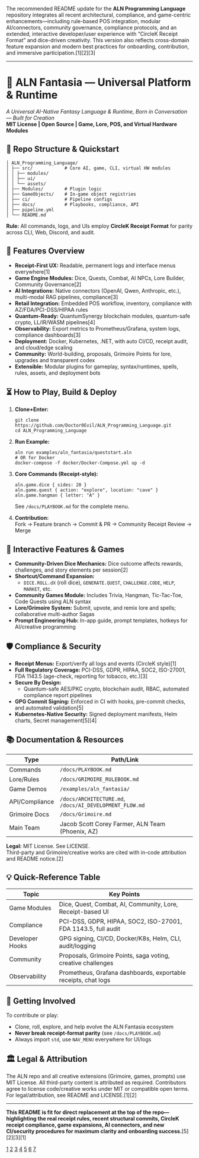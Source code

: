 The recommended README update for the **ALN Programming Language** repository integrates all recent architectural, compliance, and game-centric enhancements—including rule-based POS integration, modular AI/connectors, community governance, compliance protocols, and an extended, interactive developer/user experience with “CircleK Receipt Format” and dice-driven creativity. This version also reflects cross-domain feature expansion and modern best practices for onboarding, contribution, and immersive participation.[1][2][3]

***

# 🌌 ALN Fantasia — Universal Platform & Runtime

*A Universal AI-Native Fantasy Language & Runtime, Born in Conversation — Built for Creation*  
**MIT License | Open Source | Game, Lore, POS, and Virtual Hardware Modules**

## 💾 Repo Structure & Quickstart

```
│ ALN_Programming_Language/
│ ├── src/            # Core AI, game, CLI, virtual HW modules
│ │ ├── modules/
│ │ ├── ui/
│ │ └── assets/
│ ├── Modules/        # Plugin logic
│ ├── GameObjects/    # In-game object registries
│ ├── ci/             # Pipeline configs
│ ├── docs/           # Playbooks, compliance, API
│ ├── pipeline.yml
│ └── README.md
```
**Rule:** All commands, logs, and UIs employ **CircleK Receipt Format** for parity across CLI, Web, Discord, and audit.

## 🚀 Features Overview

- **Receipt-First UX:** Readable, permanent logs and interface menus everywhere[1]
- **Game Engine Modules:** Dice, Quests, Combat, AI NPCs, Lore Builder, Community Governance[2]
- **AI Integrations:** Native connectors (OpenAI, Qwen, Anthropic, etc.), multi-modal RAG pipelines, compliance[3]
- **Retail Integration:** Embedded POS workflow, inventory, compliance with AZ/FDA/PCI-DSS/HIPAA rules
- **Quantum-Ready:** QuantumSynergy blockchain modules, quantum-safe crypto, LL/IR/WASM pipelines[4]
- **Observability:** Export metrics to Prometheus/Grafana, system logs, compliance dashboards[3]
- **Deployment:** Docker, Kubernetes, .NET, with auto CI/CD, receipt audit, and cloud/edge scaling
- **Community:** World-building, proposals, Grimoire Points for lore, upgrades and transparent codex
- **Extensible:** Modular plugins for gameplay, syntax/runtimes, spells, rules, assets, and deployment bots

## ⏳ How to Play, Build & Deploy

1. **Clone+Enter:**
   ```
   git clone https://github.com/Doctor0Evil/ALN_Programming_Language.git
   cd ALN_Programming_Language
   ```
2. **Run Example:**
   ```
   aln run examples/aln_fantasia/queststart.aln
   # OR for Docker
   docker-compose -f docker/Docker-Compose.yml up -d
   ```
3. **Core Commands (Receipt-style):**
   ```
   aln.game.dice { sides: 20 }
   aln.game.quest { action: "explore", location: "cave" }
   aln.game.hangman { letter: "A" }
   ```
   See `/docs/PLAYBOOK.md` for the complete menu.

4. **Contribution:**  
   Fork → Feature branch → Commit & PR → Community Receipt Review → Merge

## 🎲 Interactive Features & Games

- **Community-Driven Dice Mechanics:** Dice outcome affects rewards, challenges, and story elements per session[2]
- **Shortcut/Command Expansion:**  
  - `DICE.ROLL.dX` (roll dice), `GENERATE.QUEST`, `CHALLENGE.CODE`, `HELP`, `MARKET`, etc.
- **Community Games Module:** Includes Trivia, Hangman, Tic-Tac-Toe, Code Quests using ALN syntax
- **Lore/Grimoire System:** Submit, upvote, and remix lore and spells; collaborative multi-author Sagas
- **Prompt Engineering Hub:** In-app guide, prompt templates, hotkeys for AI/creative programming

## 🛡️ Compliance & Security

- **Receipt Menus:** Export/verify all logs and events (CircleK style)[1]
- **Full Regulatory Coverage:** PCI-DSS, GDPR, HIPAA, SOC2, ISO-27001, FDA 1143.5 (age-check, reporting for tobacco, etc.)[3]
- **Secure By Design:**  
  - Quantum-safe AES/PKC crypto, blockchain audit, RBAC, automated compliance report pipelines
- **GPG Commit Signing:** Enforced in CI with hooks, pre-commit checks, and automated validation[5]
- **Kubernetes-Native Security:** Signed deployment manifests, Helm charts, Secret management[5][4]

## 📚 Documentation & Resources

| Type          | Path/Link                                  |
|---------------|--------------------------------------------|
| Commands      | `/docs/PLAYBOOK.md`                        |
| Lore/Rules    | `/docs/GRIMOIRE_RULEBOOK.md`               |
| Game Demos    | `/examples/aln_fantasia/`                  |
| API/Compliance| `/docs/ARCHITECTURE.md`, `/docs/AI_DEVELOPMENT_FLOW.md` |
| Grimoire Docs | `/docs/Grimoire.md`                        |
| Main Team     | Jacob Scott Corey Farmer, ALN Team (Phoenix, AZ) |

**Legal:** MIT License. See LICENSE.  
Third-party and Grimoire/creative works are cited with in-code attribution and README notice.[2]

## 💡 Quick-Reference Table

| Topic           | Key Points                                                                   |
|-----------------|-----------------------------------------------------------------------------|
| Game Modules    | Dice, Quest, Combat, AI, Community, Lore, Receipt-based UI                  |
| Compliance      | PCI-DSS, GDPR, HIPAA, SOC2, ISO-27001, FDA 1143.5, full audit               |
| Developer Hooks | GPG signing, CI/CD, Docker/K8s, Helm, CLI, audit/logging                    |
| Community       | Proposals, Grimoire Points, saga voting, creative challenges                |
| Observability   | Prometheus, Grafana dashboards, exportable receipts, chat logs              |

## 🚦 Getting Involved

To contribute or play:  
- Clone, roll, explore, and help evolve the ALN Fantasia ecosystem
- **Never break receipt-format parity** (see `/docs/PLAYBOOK.md`)
- Always import `std`, use `NAV_MENU` everywhere for UI/logs

## 🏛️ Legal & Attribution

The ALN repo and all creative extensions (Grimoire, games, prompts) use MIT License. All third-party content is attributed as required. Contributors agree to license code/creative works under MIT or compatible open terms. For legal/attribution, see README and LICENSE.[1][2]

***

**This README is fit for direct replacement at the top of the repo—highlighting the real receipt rules, recent structural commits, CircleK receipt compliance, game expansions, AI connectors, and new CI/security procedures for maximum clarity and onboarding success.**[5][2][3][1]

[1](https://github.com/Doctor0Evil/ALN_Programming_Language)
[2](https://ppl-ai-file-upload.s3.amazonaws.com/web/direct-files/collection_673d0eb5-c614-4882-8690-d433af904690/95d52a7c-7286-4180-8317-4b59bd594bb0/ALNFantasia.txt)
[3](https://ppl-ai-file-upload.s3.amazonaws.com/web/direct-files/collection_673d0eb5-c614-4882-8690-d433af904690/dc8b5e00-87d2-4a38-bf10-9fbe1d61550c/here-are-your-settings-for-my-lzwVP06zQraDwzL5u_AGjA.md)
[4](https://ppl-ai-file-upload.s3.amazonaws.com/web/direct-files/collection_673d0eb5-c614-4882-8690-d433af904690/b4a8b3a2-c43f-4f80-b1e9-db2f85e0a1e1/bash-net-v8-00-event-not-found-_yNeMz4ORh2oZ_rPufeCZg.md)
[5](https://ppl-ai-file-upload.s3.amazonaws.com/web/direct-files/collection_673d0eb5-c614-4882-8690-d433af904690/c728ab9d-4395-4955-9d15-cbb3f008180e/rewrite-the-entire-conversatio-mWxyHEyYQo.mCTKK44ZpgA.md)
[6](https://github.com/Doctor0Evil/ALN_Programming_Language/tree/fixer/autofix-1732)
[7](https://ppl-ai-file-upload.s3.amazonaws.com/web/direct-files/collection_673d0eb5-c614-4882-8690-d433af904690/5e0059f9-c3f1-4c9e-a02a-1d053daae8a2/i-need-help-obtaining-my-aln-s-yYMXDj2WS4S4gtVGEM8zng.md)
